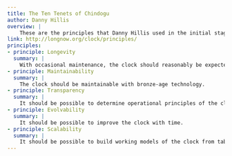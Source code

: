 ```yaml
---
title: The Ten Tenets of Chindogu
author: Danny Hillis
overview: |
    These are the principles that Danny Hillis used in the initial stages of designing a 10,000 Year Clock. We have found these are generally good principles for designing anything to last a long time.
link: http://longnow.org/clock/principles/
principles:
- principle: Longevity
  summary: |
    With occasional maintenance, the clock should reasonably be expected to display the correct time for the next 10,000 years.
- principle: Maintainability
  summary: |
    The clock should be maintainable with bronze-age technology.
- principle: Transparency
  summary: |
    It should be possible to determine operational principles of the clock by close inspection.
- principle: Evolvability
  summary: |
    It should be possible to improve the clock with time.
- principle: Scalability
  summary: |
    It should be possible to build working models of the clock from table-top to monumental size using the same design.
---
```


